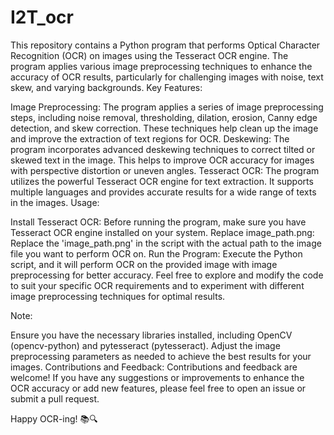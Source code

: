 # I2T_ocr
This repository contains a Python program that performs Optical Character Recognition (OCR) on images using the Tesseract OCR engine. The program applies various image preprocessing techniques to enhance the accuracy of OCR results, particularly for challenging images with noise, text skew, and varying backgrounds.
Key Features:

Image Preprocessing: The program applies a series of image preprocessing steps, including noise removal, thresholding, dilation, erosion, Canny edge detection, and skew correction. These techniques help clean up the image and improve the extraction of text regions for OCR.
Deskewing: The program incorporates advanced deskewing techniques to correct tilted or skewed text in the image. This helps to improve OCR accuracy for images with perspective distortion or uneven angles.
Tesseract OCR: The program utilizes the powerful Tesseract OCR engine for text extraction. It supports multiple languages and provides accurate results for a wide range of texts in the images.
Usage:

Install Tesseract OCR: Before running the program, make sure you have Tesseract OCR engine installed on your system.
Replace image_path.png: Replace the 'image_path.png' in the script with the actual path to the image file you want to perform OCR on.
Run the Program: Execute the Python script, and it will perform OCR on the provided image with image preprocessing for better accuracy.
Feel free to explore and modify the code to suit your specific OCR requirements and to experiment with different image preprocessing techniques for optimal results.

Note:

Ensure you have the necessary libraries installed, including OpenCV (opencv-python) and pytesseract (pytesseract).
Adjust the image preprocessing parameters as needed to achieve the best results for your images.
Contributions and Feedback:
Contributions and feedback are welcome! If you have any suggestions or improvements to enhance the OCR accuracy or add new features, please feel free to open an issue or submit a pull request.

Happy OCR-ing! 📚🔍
